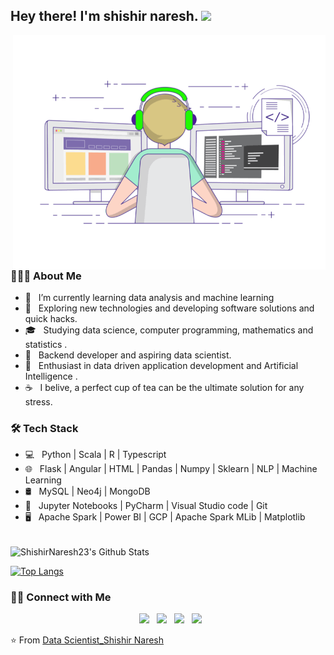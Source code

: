 <h2> Hey there! I'm shishir naresh. <img src="https://github.com/souvikguria98/souvikguria98/blob/master/Hi.gif" width="25"></h2>
<img align="right" alt="GIF" src="https://raw.githubusercontent.com/devSouvik/devSouvik/master/gif3.gif" width="500"/>

<h3> 👨🏻‍💻 About Me </h3>

- 🔭 &nbsp; I’m currently learning data analysis and machine learning
- 🤔 &nbsp; Exploring new technologies and developing software solutions and quick hacks.
- 🎓 &nbsp; Studying data science, computer programming, mathematics and statistics .
- 💼 &nbsp; Backend developer and aspiring data scientist.
- 🌱 &nbsp; Enthusiast in data driven application development and Artificial Intelligence .
- ☕ &nbsp; I belive, a perfect cup of tea can be the ultimate solution for any stress. 

<h3>🛠 Tech Stack</h3>

- 💻 &nbsp; Python | Scala | R | Typescript  
- 🌐 &nbsp;  Flask | Angular | HTML | Pandas | Numpy | Sklearn | NLP | Machine Learning 
- 🛢 &nbsp; MySQL | Neo4j | MongoDB
- 🔧 &nbsp; Jupyter Notebooks | PyCharm | Visual Studio code | Git
- 🖥 &nbsp; Apache Spark | Power BI | GCP | Apache Spark MLib | Matplotlib

<br>

<img align="center" src="https://github-readme-stats.vercel.app/api?username=ShishirNaresh23&include_all_commits=true&count_private=true&show_icons=true&line_height=20&title_color=7A7ADB&icon_color=2234AE&text_color=D3D3D3&bg_color=0,000000,130F40" alt="ShishirNaresh23's Github Stats">

</br>

[![Top Langs](https://github-readme-stats.vercel.app/api/top-langs/?username=ShishirNaresh23&layout=compact&text_color=daf7dc&bg_color=151515)](https://github.com/ShishirNaresh23/github-readme-stats)


<h3> 🤝🏻 Connect with Me </h3>

<p align="center">
&nbsp; <a href="https://www.linkedin.com/in/shishir-naresh-aa468b9a" target="_blank" rel="noopener noreferrer"><img src="https://image.flaticon.com/icons/png/512/174/174857.png" width="50" /></a>  
&nbsp; <a href="https://stackoverflow.com/users/10722934/shishir-naresh" target="_blank" rel="noopener noreferrer"><img src="https://cdn4.iconfinder.com/data/icons/socialcones/508/StackOverflow-512.png" width="50" /></a>  
&nbsp; <a href="https://www.kaggle.com/shishir23" target="_blank" rel="noopener noreferrer"><img src="https://img.icons8.com/windows/50/000000/kaggle.png" width="50" /></a>
&nbsp; <a href="mailto:nareshshishir@yahoo.com" target="_blank" rel="noopener noreferrer"><img src="https://img.icons8.com/color/48/000000/yahoo-mail-app.png"  width="50" /></a>
</p>

⭐️ From [Data Scientist_Shishir Naresh](https://github.com/ShishirNaresh23)
